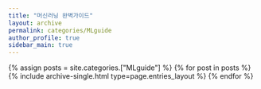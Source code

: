 ```yaml
---
title: "머신러닝 완벽가이드"
layout: archive
permalink: categories/MLguide
author_profile: true
sidebar_main: true
---
```



{% assign posts = site.categories.["MLguide"] %}
{% for post in posts %} {% include archive-single.html type=page.entries_layout %} {% endfor %}